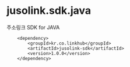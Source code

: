 jusolink.sdk.java
================

주소링크 SDK for JAVA


		<dependency>
			<groupId>kr.co.linkhub</groupId>
			<artifactId>jusolink-sdk</artifactId>
			<version>1.0.0</version>
		</dependency>
